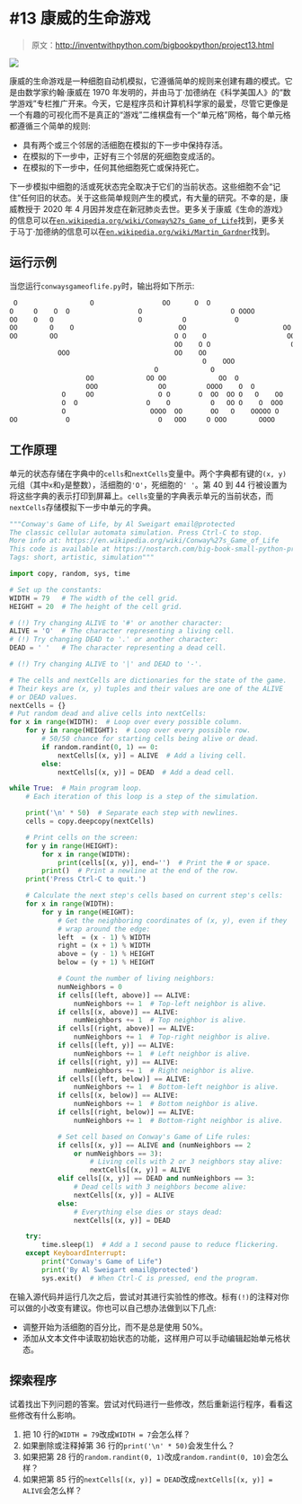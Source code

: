 # #13 康威的生命游戏

> 原文：<http://inventwithpython.com/bigbookpython/project13.html>

![](img/9d995d63aaead72cad01120081eb8f75.png)

康威的生命游戏是一种细胞自动机模拟，它遵循简单的规则来创建有趣的模式。它是由数学家约翰·康威在 1970 年发明的，并由马丁·加德纳在《科学美国人》的“数学游戏”专栏推广开来。今天，它是程序员和计算机科学家的最爱，尽管它更像是一个有趣的可视化而不是真正的“游戏”二维棋盘有一个“单元格”网格，每个单元格都遵循三个简单的规则:

*   具有两个或三个邻居的活细胞在模拟的下一步中保持存活。
*   在模拟的下一步中，正好有三个邻居的死细胞变成活的。
*   在模拟的下一步中，任何其他细胞死亡或保持死亡。

下一步模拟中细胞的活或死状态完全取决于它们的当前状态。这些细胞不会“记住”任何旧的状态。关于这些简单规则产生的模式，有大量的研究。不幸的是，康威教授于 2020 年 4 月因并发症在新冠肺炎去世。更多关于康威《生命的游戏》的信息可以在[`en.wikipedia.org/wiki/Conway%27s_Game_of_Life`](https://en.wikipedia.org/wiki/Conway%27s_Game_of_Life)找到，更多关于马丁·加德纳的信息可以在[`en.wikipedia.org/wiki/Martin_Gardner`](https://en.wikipedia.org/wiki/Martin_Gardner)找到。

## 运行示例

当您运行`conwaysgameoflife.py`时，输出将如下所示:

```py
 O                  O                 OO      O  O
O     O    O  O                 O                      O OOOO          O OO
OO    O   O                     O          O            O              O O
OO        O    O                          OO                        OO
OO        OO                             O O    O                    OO
                                         OO    O O                    O  OO
            OOO                          OO    OO                       O
                                                O    OOO
                                    O             O                     O O
                   OO             OO OO             OO  O
                   OOO               OO          OOOO    O  O
             O     OO                O O       O  OO  OO O   O    OO
             O  O                 O    O          O   OO O    O  OOO
             O                     OOOO  OO       OO   O    OOOOO O
OO            O                      O   OOO     O OOO        OOOO       O
```

## 工作原理

单元的状态存储在字典中的`cells`和`nextCells`变量中。两个字典都有键的`(x, y)`元组（其中`x`和`y`是整数），活细胞的`'O'`，死细胞的`' '`。第 40 到 44 行被设置为将这些字典的表示打印到屏幕上。`cells`变量的字典表示单元的当前状态，而`nextCells`存储模拟下一步中单元的字典。

```py
"""Conway's Game of Life, by Al Sweigart email@protected
The classic cellular automata simulation. Press Ctrl-C to stop.
More info at: https://en.wikipedia.org/wiki/Conway%27s_Game_of_Life
This code is available at https://nostarch.com/big-book-small-python-programming
Tags: short, artistic, simulation"""

import copy, random, sys, time

# Set up the constants:
WIDTH = 79   # The width of the cell grid.
HEIGHT = 20  # The height of the cell grid.

# (!) Try changing ALIVE to '#' or another character:
ALIVE = 'O'  # The character representing a living cell.
# (!) Try changing DEAD to '.' or another character:
DEAD = ' '   # The character representing a dead cell.

# (!) Try changing ALIVE to '|' and DEAD to '-'.

# The cells and nextCells are dictionaries for the state of the game.
# Their keys are (x, y) tuples and their values are one of the ALIVE
# or DEAD values.
nextCells = {}
# Put random dead and alive cells into nextCells:
for x in range(WIDTH):  # Loop over every possible column.
    for y in range(HEIGHT):  # Loop over every possible row.
        # 50/50 chance for starting cells being alive or dead.
        if random.randint(0, 1) == 0:
            nextCells[(x, y)] = ALIVE  # Add a living cell.
        else:
            nextCells[(x, y)] = DEAD  # Add a dead cell.

while True:  # Main program loop.
    # Each iteration of this loop is a step of the simulation.

    print('\n' * 50)  # Separate each step with newlines.
    cells = copy.deepcopy(nextCells)

    # Print cells on the screen:
    for y in range(HEIGHT):
        for x in range(WIDTH):
            print(cells[(x, y)], end='')  # Print the # or space.
        print()  # Print a newline at the end of the row.
    print('Press Ctrl-C to quit.')

    # Calculate the next step's cells based on current step's cells:
    for x in range(WIDTH):
        for y in range(HEIGHT):
            # Get the neighboring coordinates of (x, y), even if they
            # wrap around the edge:
            left  = (x - 1) % WIDTH
            right = (x + 1) % WIDTH
            above = (y - 1) % HEIGHT
            below = (y + 1) % HEIGHT

            # Count the number of living neighbors:
            numNeighbors = 0
            if cells[(left, above)] == ALIVE:
                numNeighbors += 1  # Top-left neighbor is alive.
            if cells[(x, above)] == ALIVE:
                numNeighbors += 1  # Top neighbor is alive.
            if cells[(right, above)] == ALIVE:
                numNeighbors += 1  # Top-right neighbor is alive.
            if cells[(left, y)] == ALIVE:
                numNeighbors += 1  # Left neighbor is alive.
            if cells[(right, y)] == ALIVE:
                numNeighbors += 1  # Right neighbor is alive.
            if cells[(left, below)] == ALIVE:
                numNeighbors += 1  # Bottom-left neighbor is alive.
            if cells[(x, below)] == ALIVE:
                numNeighbors += 1  # Bottom neighbor is alive.
            if cells[(right, below)] == ALIVE:
                numNeighbors += 1  # Bottom-right neighbor is alive.

            # Set cell based on Conway's Game of Life rules:
            if cells[(x, y)] == ALIVE and (numNeighbors == 2
                or numNeighbors == 3):
                    # Living cells with 2 or 3 neighbors stay alive:
                    nextCells[(x, y)] = ALIVE
            elif cells[(x, y)] == DEAD and numNeighbors == 3:
                # Dead cells with 3 neighbors become alive:
                nextCells[(x, y)] = ALIVE
            else:
                # Everything else dies or stays dead:
                nextCells[(x, y)] = DEAD

    try:
        time.sleep(1)  # Add a 1 second pause to reduce flickering.
    except KeyboardInterrupt:
        print("Conway's Game of Life")
        print('By Al Sweigart email@protected')
        sys.exit()  # When Ctrl-C is pressed, end the program. 
```

在输入源代码并运行几次之后，尝试对其进行实验性的修改。标有`(!)`的注释对你可以做的小改变有建议。你也可以自己想办法做到以下几点:

*   调整开始为活细胞的百分比，而不是总是使用 50%。
*   添加从文本文件中读取初始状态的功能，这样用户可以手动编辑起始单元格状态。

## 探索程序

试着找出下列问题的答案。尝试对代码进行一些修改，然后重新运行程序，看看这些修改有什么影响。

1.  把 10 行的`WIDTH = 79`改成`WIDTH = 7`会怎么样？
2.  如果删除或注释掉第 36 行的`print('\n' * 50)`会发生什么？
3.  如果把第 28 行的`random.randint(0, 1)`改成`random.randint(0, 10)`会怎么样？
4.  如果把第 85 行的`nextCells[(x, y)] = DEAD`改成`nextCells[(x, y)] = ALIVE`会怎么样？